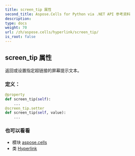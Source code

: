 ```yaml
---
title: screen_tip 属性
second_title: Aspose.Cells for Python via .NET API 参考资料
description:
type: docs
weight: 70
url: /zh/aspose.cells/hyperlink/screen_tip/
is_root: false
---
```

## screen_tip 属性

返回或设置指定超链接的屏幕提示文本。
### 定义：
```python
@property
def screen_tip(self):
    ...
@screen_tip.setter
def screen_tip(self, value):
    ...
```

### 也可以看看
* 模块 [aspose.cells](../../)
* 类 [Hyperlink](/cells/python-net/zh/aspose.cells/hyperlink)
